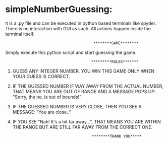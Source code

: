 # simpleNumberGuessing:

It is a .py file and can be executed in python based terminals like spyder. There is no interaction with GUI as such.
All actions happen inside the terminal itself. 

                                           ********GAME********


Simply execute this python script and start guessing the game.



                                          *********RULES*******
                                          
1. GUESS ANY INTEGER NUMBER. YOU WIN THIS GAME ONLY WHEN YOUR GUESS IS CORRECT.
2. IF THE GUESSED NUMBER IF WAY AWAY FROM THE ACTUAL NUMBER, THAT MEANS YOU ARE OUT OF RANGE AND A MESSAGE POPS UP: "Sorry, the no. is out of bounds!"
3. IF THE GUESSED NUMBER IS VERY CLOSE, THEN YOU SEE A MESSAGE: "You are close.."
4. IF YOU SEE "Nah! It's a bit far away...", THAT MEANS YOU ARE WITHIN THE RANGE BUT ARE STILL FAR AWAY FROM THE CORRECT ONE.


                                          ********THANK YOU*****
